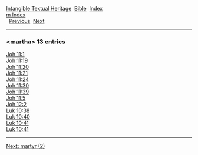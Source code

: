 [Intangible Textual Heritage](../../index)  [Bible](../index) 
[Index](index)   
[m Index](_m_)  
  [Previous](c07169)  [Next](c07171) 

------------------------------------------------------------------------

### &lt;martha&gt; 13 entries

[Joh 11:1](../kjv/joh011.htm#001)  
[Joh 11:19](../kjv/joh011.htm#019)  
[Joh 11:20](../kjv/joh011.htm#020)  
[Joh 11:21](../kjv/joh011.htm#021)  
[Joh 11:24](../kjv/joh011.htm#024)  
[Joh 11:30](../kjv/joh011.htm#030)  
[Joh 11:39](../kjv/joh011.htm#039)  
[Joh 11:5](../kjv/joh011.htm#005)  
[Joh 12:2](../kjv/joh012.htm#002)  
[Luk 10:38](../kjv/luk010.htm#038)  
[Luk 10:40](../kjv/luk010.htm#040)  
[Luk 10:41](../kjv/luk010.htm#041)  
[Luk 10:41](../kjv/luk010.htm#041)  

------------------------------------------------------------------------

[Next: martyr (2)](c07171)

